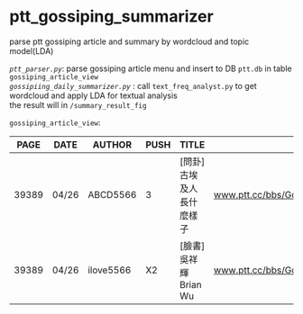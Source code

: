 # ptt_gossiping_summarizer
parse ptt gossiping article and summary by wordcloud and topic model(LDA)
  
*`ptt_parser.py`*: parse gossiping article menu and insert to DB `ptt.db` in table `gossiping_article_view`   
*`gossipiing_daily_summarizer.py`* : call `text_freq_analyst.py` to get wordcloud and apply LDA for textual analysis  
the result will in  `/summary_result_fig`  
  
`gossiping_article_view`:  

| PAGE  | DATE  | AUTHOR  | PUSH  | TITLE  | ARTICLE_URL  | RPT_DATETIME|
|------ |-------| --------|------ |--------| -------------|-------------|
| 39389 | 04/26  | ABCD5566 |3 | [問卦] 古埃及人長什麼樣子 |www.ptt.cc/bbs/Gossiping/M.1556208340.A.C28.html |2019-04-27 00:48:28|
| 39389 | 04/26  | ilove5566 |X2 | [臉書] 吳祥輝 Brian Wu |www.ptt.cc/bbs/Gossiping/M.1556208225.A.E7E.html |2019-04-27 00:48:28|
  
